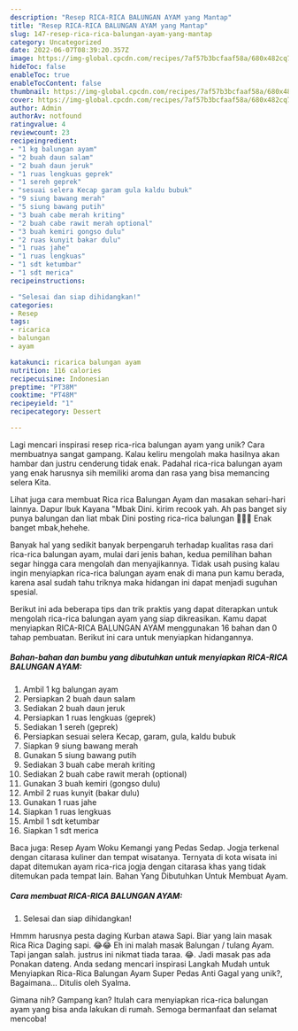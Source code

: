 ```yaml
---
description: "Resep RICA-RICA BALUNGAN AYAM yang Mantap"
title: "Resep RICA-RICA BALUNGAN AYAM yang Mantap"
slug: 147-resep-rica-rica-balungan-ayam-yang-mantap
category: Uncategorized
date: 2022-06-07T08:39:20.357Z
image: https://img-global.cpcdn.com/recipes/7af57b3bcfaaf58a/680x482cq70/rica-rica-balungan-ayam-foto-resep-utama.jpg
hideToc: false
enableToc: true
enableTocContent: false
thumbnail: https://img-global.cpcdn.com/recipes/7af57b3bcfaaf58a/680x482cq70/rica-rica-balungan-ayam-foto-resep-utama.jpg
cover: https://img-global.cpcdn.com/recipes/7af57b3bcfaaf58a/680x482cq70/rica-rica-balungan-ayam-foto-resep-utama.jpg
author: Admin
authorAv: notfound
ratingvalue: 4
reviewcount: 23
recipeingredient:
- "1 kg balungan ayam"
- "2 buah daun salam"
- "2 buah daun jeruk"
- "1 ruas lengkuas geprek"
- "1 sereh geprek"
- "sesuai selera Kecap garam gula kaldu bubuk"
- "9 siung bawang merah"
- "5 siung bawang putih"
- "3 buah cabe merah kriting"
- "2 buah cabe rawit merah optional"
- "3 buah kemiri gongso dulu"
- "2 ruas kunyit bakar dulu"
- "1 ruas jahe"
- "1 ruas lengkuas"
- "1 sdt ketumbar"
- "1 sdt merica"
recipeinstructions:

- "Selesai dan siap dihidangkan!"
categories:
- Resep
tags:
- ricarica
- balungan
- ayam

katakunci: ricarica balungan ayam 
nutrition: 116 calories
recipecuisine: Indonesian
preptime: "PT38M"
cooktime: "PT48M"
recipeyield: "1"
recipecategory: Dessert

---
```





Lagi mencari inspirasi resep rica-rica balungan ayam yang unik? Cara membuatnya sangat gampang. Kalau keliru mengolah maka hasilnya akan hambar dan justru cenderung tidak enak. Padahal rica-rica balungan ayam yang enak harusnya sih memiliki aroma dan rasa yang bisa memancing selera Kita.





Lihat juga cara membuat Rica rica Balungan Ayam dan masakan sehari-hari lainnya. Dapur Ibuk Kayana &#34;Mbak Dini. kirim recook yah. Ah pas banget siy punya balungan dan liat mbak Dini posting rica-rica balungan 🤩🤩🤩 Enak banget mbak,hehehe.

Banyak hal yang sedikit banyak berpengaruh terhadap kualitas rasa dari rica-rica balungan ayam, mulai dari jenis bahan, kedua pemilihan bahan segar hingga cara mengolah dan menyajikannya. Tidak usah pusing kalau ingin menyiapkan rica-rica balungan ayam enak di mana pun kamu berada, karena asal sudah tahu triknya maka hidangan ini dapat menjadi suguhan spesial.






Berikut ini ada beberapa tips dan trik praktis yang dapat diterapkan untuk mengolah rica-rica balungan ayam yang siap dikreasikan. Kamu dapat menyiapkan RICA-RICA BALUNGAN AYAM menggunakan 16 bahan dan 0 tahap pembuatan. Berikut ini cara untuk menyiapkan hidangannya.

<!--inarticleads1-->

##### Bahan-bahan dan bumbu yang dibutuhkan untuk menyiapkan RICA-RICA BALUNGAN AYAM:

1. Ambil 1 kg balungan ayam
1. Persiapkan 2 buah daun salam
1. Sediakan 2 buah daun jeruk
1. Persiapkan 1 ruas lengkuas (geprek)
1. Sediakan 1 sereh (geprek)
1. Persiapkan sesuai selera Kecap, garam, gula, kaldu bubuk
1. Siapkan 9 siung bawang merah
1. Gunakan 5 siung bawang putih
1. Sediakan 3 buah cabe merah kriting
1. Sediakan 2 buah cabe rawit merah (optional)
1. Gunakan 3 buah kemiri (gongso dulu)
1. Ambil 2 ruas kunyit (bakar dulu)
1. Gunakan 1 ruas jahe
1. Siapkan 1 ruas lengkuas
1. Ambil 1 sdt ketumbar
1. Siapkan 1 sdt merica


Baca juga: Resep Ayam Woku Kemangi yang Pedas Sedap. Jogja terkenal dengan citarasa kuliner dan tempat wisatanya. Ternyata di kota wisata ini dapat ditemukan ayam rica-rica jogja dengan citarasa khas yang tidak ditemukan pada tempat lain. Bahan Yang Dibutuhkan Untuk Membuat Ayam. 

<!--inarticleads2-->

##### Cara membuat RICA-RICA BALUNGAN AYAM:


1. Selesai dan siap dihidangkan!

Hmmm harusnya pesta daging Kurban atawa Sapi. Biar yang lain masak Rica Rica Daging sapi. 😂😂 Eh ini malah masak Balungan / tulang Ayam. Tapi jangan salah. justrus ini nikmat tiada taraa. 😂. Jadi masak pas ada Ponakan dateng. Anda sedang mencari inspirasi Langkah Mudah untuk Menyiapkan Rica-Rica Balungan Ayam Super Pedas Anti Gagal yang unik?, Bagaimana… Ditulis oleh Syalma. 

Gimana nih? Gampang kan? Itulah cara menyiapkan rica-rica balungan ayam yang bisa anda lakukan di rumah. Semoga bermanfaat dan selamat mencoba!

